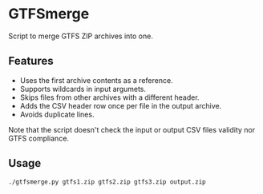 # GTFSmerge

Script to merge GTFS ZIP archives into one.

## Features

* Uses the first archive contents as a reference.
* Supports wildcards in input argumets.
* Skips files from other archives with a different header.
* Adds the CSV header row once per file in the output archive.
* Avoids duplicate lines.

Note that the script doesn't check the input or output CSV files validity
nor GTFS compliance.

## Usage

```bash
./gtfsmerge.py gtfs1.zip gtfs2.zip gtfs3.zip output.zip
```
